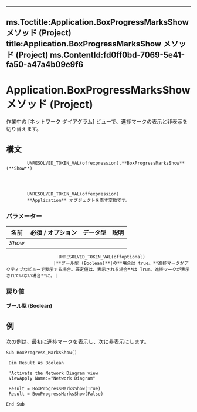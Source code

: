 

---
ms.Toctitle:Application.BoxProgressMarksShow メソッド (Project)
title:Application.BoxProgressMarksShow メソッド (Project)
ms.ContentId:fd0ff0bd-7069-5e41-fa50-a47a4b09e9f6
---
# Application.BoxProgressMarksShow メソッド (Project)




作業中の [ネットワーク ダイアグラム] ビューで、進捗マークの表示と非表示を切り替えます。

## 構文

            UNRESOLVED_TOKEN_VAL(offexpression).**BoxProgressMarksShow**(**Show**)




            UNRESOLVED_TOKEN_VAL(offexpression)
            **Application** オブジェクトを表す変数です。

### パラメーター

|**名前**|**必須 / オプション**|**データ型**|**説明**|
|---|---|---|---|
|*Show*|
                        UNRESOLVED_TOKEN_VAL(offoptional)
                      |**ブール型 (Boolean)**|の**場合は true。**進捗マークがアクティブなビューで表示する場合。既定値は、表示される場合**は True。進捗マークが表示されていない場合**に。|



### 戻り値
**ブール型 (Boolean)**





## 例
次の例は、最初に進捗マークを表示し、次に非表示にします。

```vba
Sub BoxProgress_MarksShow() 
 
 Dim Result As Boolean 
 
 'Activate the Network Diagram view 
 ViewApply Name:="Network Diagram" 
 
 Result = BoxProgressMarksShow(True) 
 Result = BoxProgressMarksShow(False) 
 
End Sub
```





